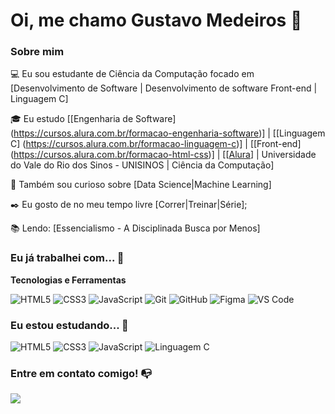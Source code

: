 # Oi, me chamo Gustavo Medeiros 👋

### Sobre mim

💻 Eu sou estudante de Ciência da Computação focado em [Desenvolvimento de Software | Desenvolvimento de software Front-end | Linguagem C]

🎓 Eu estudo [[Engenharia de Software] (https://cursos.alura.com.br/formacao-engenharia-software)] | [[Linguagem C] (https://cursos.alura.com.br/formacao-linguagem-c)] | [[Front-end] (https://cursos.alura.com.br/formacao-html-css)] | [[[Alura](https://www.alura.com.br/)] | Universidade do Vale do Rio dos Sinos - UNISINOS | Ciência da Computação]

🔎 Também sou curioso sobre [Data Science|Machine Learning]

✒️ Eu gosto de no meu tempo livre [Correr|Treinar|Série];

📚 Lendo: [Essencialismo - A Disciplinada Busca por Menos]

### Eu já trabalhei com... 🔧

**Tecnologias e Ferramentas**

![HTML5](https://img.shields.io/badge/html5-%23E34F26.svg?style=for-the-badge&logo=html5&logoColor=white)
![CSS3](https://img.shields.io/badge/css3-%231572B6.svg?style=for-the-badge&logo=css3&logoColor=white)
![JavaScript](https://img.shields.io/badge/javascript-%23323330.svg?style=for-the-badge&logo=javascript&logoColor=%23F7DF1E)
![Git](https://img.shields.io/badge/git-%23F05033.svg?style=for-the-badge&logo=git&logoColor=white)
![GitHub](https://img.shields.io/badge/github-%23121011.svg?style=for-the-badge&logo=github&logoColor=white)
![Figma](https://img.shields.io/badge/figma-%23F24E1E.svg?style=for-the-badge&logo=figma&logoColor=white)
![VS Code](https://img.shields.io/badge/VS%20Code-0078d7.svg?style=for-the-badge&logo=visual-studio-code&logoColor=white)


### Eu estou estudando... 🧩

![HTML5](https://img.shields.io/badge/html5-%23E34F26.svg?style=for-the-badge&logo=html5&logoColor=white)
![CSS3](https://img.shields.io/badge/css3-%231572B6.svg?style=for-the-badge&logo=css3&logoColor=white)
![JavaScript](https://img.shields.io/badge/javascript-%23323330.svg?style=for-the-badge&logo=javascript&logoColor=%23F7DF1E)
![Linguagem C](https://img.shields.io/badge/C-00599C?style=for-the-badge&logo=c&logoColor=white)

### Entre em contato comigo! 📭
<div>
<a href="https://www.linkedin.com/in/seu-usuário-aqui" target="_blank"><img src="https://img.shields.io/badge/-LinkedIn-%230077B5?style=for-the-badge&logo=linkedin&logoColor=white" target="_blank"></a>   
</div>

